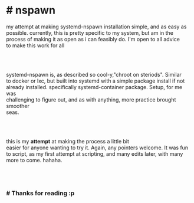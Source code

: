 <h1># nspawn</h1>
<p>my attempt at making systemd-nspawn installation simple, and as easy as<br>
    possible. currently, this is pretty specific to my system, but am in the<br>
    process of making it as open as i can feasibly do. I'm open to all advice<br>
    to make this work for all</p><br>
<br><p>systemd-nspawn is, as described so cool-y,"chroot on steriods". Similar<br>
    to docker or lxc, but built into systemd with a simple package install if not<br>
    already installed. specifically systemd-container package. Setup, for me was<br>
    challenging to figure out, and as with anything, more practice brought smoother<br>
    seas.</p><br>
<br><p>this is my <strong>attempt</strong> at making the process a little bit<br>
	easier for anyone wanting to try it. Again, any pointers welcome. It was fun <br>
    to script, as my first attempt at scripting, and many edits later, with many<br>
    more to come. hahaha.</p><br>
<br><h3># Thanks for reading <strong>:p</strong></h3>